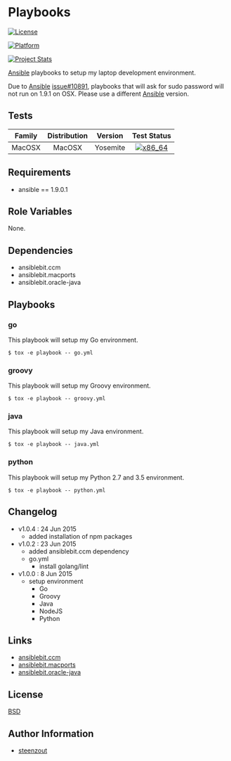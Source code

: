 # Playbooks

[![License](https://img.shields.io/badge/license-New%20BSD-blue.svg?style=flat)](https://raw.githubusercontent.com/steenzout/playbooks/master/LICENSE)

[![Platform](http://img.shields.io/badge/platform-macosx-000000.svg?style=flat)](#)

[![Project Stats](https://www.openhub.net/p/steenzout-playground/widgets/project_thin_badge.gif)](https://www.openhub.net/p/steenzout-playbooks/)

[Ansible](http://www.ansible.com/) playbooks to setup my laptop development environment.

Due to [Ansible](http://www.ansible.com/) [issue#10891](https://github.com/ansible/ansible/issues/10891),
playbooks that will ask for sudo password will not run on 1.9.1 on OSX.
Please use a different [Ansible](http://www.ansible.com/) version.


## Tests

| Family | Distribution | Version | Test Status |
|:-:|:-:|:-:|:-:|
| MacOSX | MacOSX  | Yosemite  | [![x86_64](http://img.shields.io/badge/x86_64-passed-006400.svg?style=flat)](#) |


## Requirements

- ansible == 1.9.0.1


## Role Variables

None.


## Dependencies

- ansiblebit.ccm
- ansiblebit.macports
- ansiblebit.oracle-java


## Playbooks

### go

This playbook will setup my Go environment.

    $ tox -e playbook -- go.yml


### groovy

This playbook will setup my Groovy environment.

    $ tox -e playbook -- groovy.yml


### java

This playbook will setup my Java environment.

    $ tox -e playbook -- java.yml


### python

This playbook will setup my Python 2.7 and 3.5 environment.

    $ tox -e playbook -- python.yml


## Changelog

- v1.0.4 : 24 Jun 2015
    - added installation of npm packages
- v1.0.2 : 23 Jun 2015
    - added ansiblebit.ccm dependency
    - go.yml
        - install golang/lint
- v1.0.0 : 8 Jun 2015
    - setup environment
        - Go
        - Groovy
        - Java
        - NodeJS
        - Python


## Links

- [ansiblebit.ccm](https://github.com/ansiblebit/ccm/)
- [ansiblebit.macports](https://github.com/ansiblebit/macports/)
- [ansiblebit.oracle-java](https://github.com/ansiblebit/oracle-java/)


## License

[BSD](https://raw.githubusercontent.com/steenzout/playground/master/LICENSE)


## Author Information

- [steenzout](http://github.com/steenzout)
